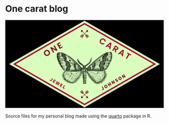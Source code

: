 # One carat blog

![One carat blog](https://github.com/jeweljohnsonj/one-carat-blog/blob/main/github_read.png?raw=true)

Source files for my personal blog made using the [quarto](https://quarto.org/) package in R.
